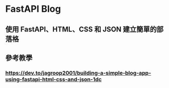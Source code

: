 # FastAPI Blog
## 使用 FastAPI、HTML、CSS 和 JSON 建立簡單的部落格
## 參考教學
### https://dev.to/jagroop2001/building-a-simple-blog-app-using-fastapi-html-css-and-json-1dc